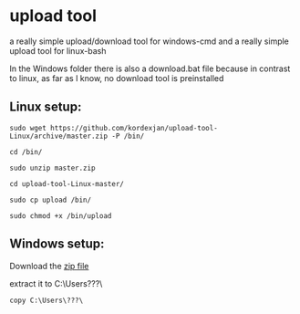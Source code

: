 # upload tool
a really simple upload/download tool for windows-cmd and a really simple upload tool for linux-bash

In the Windows folder there is also a download.bat file because in contrast to linux, as far as I know, no download tool is preinstalled

## Linux setup:
```
sudo wget https://github.com/kordexjan/upload-tool-Linux/archive/master.zip -P /bin/
```
```
cd /bin/
```

```
sudo unzip master.zip
```

```
cd upload-tool-Linux-master/
```

```
sudo cp upload /bin/
```

```
sudo chmod +x /bin/upload
```

## Windows setup:

Download the [zip file](https://github.com/kordexjan/upload-tool-windows/archive/master.zip)

extract it to C:\Users\???\

```
copy C:\Users\???\
```

